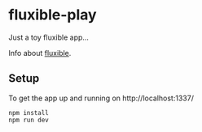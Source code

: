 fluxible-play
=============

Just a toy fluxible app...

Info about [fluxible](http://fluxible.io/quick-start.html).

## Setup

To get the app up and running on http://localhost:1337/

    npm install
    npm run dev
